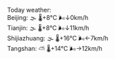 Today weather:  
Beijing: 🌫  🌡️+8°C 🌬️↓0km/h  
Tianjin: 🌫  🌡️+8°C 🌬️↓11km/h  
Shijiazhuang: 🌫  🌡️+16°C 🌬️←7km/h  
Tangshan: ⛅️  🌡️+14°C 🌬️→12km/h  
